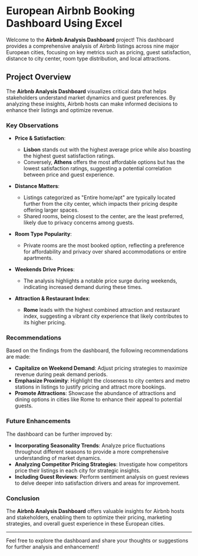 # European Airbnb Booking Dashboard Using Excel

Welcome to the **Airbnb Analysis Dashboard** project! This dashboard provides a comprehensive analysis of Airbnb listings across nine major European cities, focusing on key metrics such as pricing, guest satisfaction, distance to city center, room type distribution, and local attractions.

## Project Overview

The **Airbnb Analysis Dashboard** visualizes critical data that helps stakeholders understand market dynamics and guest preferences. By analyzing these insights, Airbnb hosts can make informed decisions to enhance their listings and optimize revenue.

### Key Observations

- **Price & Satisfaction**: 
  - **Lisbon** stands out with the highest average price while also boasting the highest guest satisfaction ratings. 
  - Conversely, **Athens** offers the most affordable options but has the lowest satisfaction ratings, suggesting a potential correlation between price and guest experience.

- **Distance Matters**: 
  - Listings categorized as "Entire home/apt" are typically located further from the city center, which impacts their pricing despite offering larger spaces. 
  - Shared rooms, being closest to the center, are the least preferred, likely due to privacy concerns among guests.

- **Room Type Popularity**: 
  - Private rooms are the most booked option, reflecting a preference for affordability and privacy over shared accommodations or entire apartments.

- **Weekends Drive Prices**: 
  - The analysis highlights a notable price surge during weekends, indicating increased demand during these times.

- **Attraction & Restaurant Index**: 
  - **Rome** leads with the highest combined attraction and restaurant index, suggesting a vibrant city experience that likely contributes to its higher pricing.

### Recommendations

Based on the findings from the dashboard, the following recommendations are made:

- **Capitalize on Weekend Demand**: Adjust pricing strategies to maximize revenue during peak demand periods.
- **Emphasize Proximity**: Highlight the closeness to city centers and metro stations in listings to justify pricing and attract more bookings.
- **Promote Attractions**: Showcase the abundance of attractions and dining options in cities like Rome to enhance their appeal to potential guests.

### Future Enhancements

The dashboard can be further improved by:

- **Incorporating Seasonality Trends**: Analyze price fluctuations throughout different seasons to provide a more comprehensive understanding of market dynamics.
- **Analyzing Competitor Pricing Strategies**: Investigate how competitors price their listings in each city for strategic insights.
- **Including Guest Reviews**: Perform sentiment analysis on guest reviews to delve deeper into satisfaction drivers and areas for improvement.

### Conclusion

The **Airbnb Analysis Dashboard** offers valuable insights for Airbnb hosts and stakeholders, enabling them to optimize their pricing, marketing strategies, and overall guest experience in these European cities. 

---

Feel free to explore the dashboard and share your thoughts or suggestions for further analysis and enhancement!
